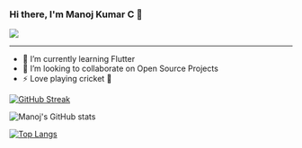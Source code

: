 ### Hi there, I'm Manoj Kumar C 👋

![](https://komarev.com/ghpvc/?username=Manojkc15)

<hr>

- 🌱 I’m currently learning Flutter
- 👯 I’m looking to collaborate on Open Source Projects
- ⚡ Love playing cricket 🏏 

[![GitHub Streak](https://github-readme-streak-stats.herokuapp.com/?user=Manojkc15&theme=radical)](https://git.io/streak-stats)

![Manoj's GitHub stats](https://github-readme-stats.vercel.app/api?username=Manojkc15&show_icons=true&theme=radical)

[![Top Langs](https://github-readme-stats.vercel.app/api/top-langs/?username=Manojkc15&layout=compact&theme=radical)](https://github.com/Manojkc15/github-readme-stats)


